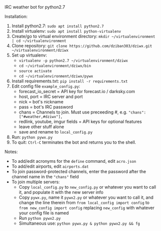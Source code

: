 IRC weather bot for python2.7

Installation:
1. Install python2.7: `sudo apt install python2.7`
1. Install virtualenv: `sudo apt install python-virtualenv`
1. Create/go to virtual environment directory: `mkdir ~/virtualenvironment | cd ~/virtualenvironment`
1. Clone repository: `git clone https://github.com/dziban303/dziwx.git ~/virtualenvironment/dziwx`
1. Set up virtualenv: 
   * `virtualenv -p python2.7 ~/virtualenvironment/dziwx`
   * `cd ~/virtualenvironment/dziwx/bin`
   * `source activate`
   * `cd ~/virtualenvironment/dziwx/pywx`
1. Install requirements.txt: `pip install -r requirements.txt`
1. Edit config file `example_config.py`:
   - forecast_io_secret = API key for forecast.io / darksky.com
   - host, port = IRC server and port
   - nick = bot's nickname
   - pass = bot's IRC password
   - chans = Channels to join. Must use preceeding #, e.g. `"chans": ["#weather,#dziwx"],`
   - redlink, youtube, imgur fields = API keys for optional features
   - leave other stuff alone
   - save and rename to `local_config.py`
1. Run: `python pywx.py`
1. To quit: `Ctrl-C` terminates the bot and returns you to the shell.

Notes: 
 - To add/edit acronyms for the `define` command, edit `acro.json`
 - To add/edit airports, edit `airports.dat`
 - To join password-protected channels, enter the password after the channel name in the `"chans"` field
 - To join multiple servers:
   - Copy `local_config.py` to `new_config.py` or whatever you want to call it, and populate it with the new server info
   - Copy `pywx.py`, name it `pywx2.py` or whatever you want to call it, and change the line therein from `from local_config import config` to `from new_config import config` replacing `new_config` with whatever your config file is named
   - Run `python pywx2.py`
   - Simultaneous use: `python pywx.py & python pywx2.py && fg`
